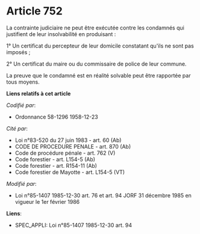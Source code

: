 # Article 752

La contrainte judiciaire ne peut être exécutée contre les condamnés qui justifient de leur insolvabilité en produisant : 

1° Un certificat du percepteur de leur domicile constatant qu'ils ne sont pas imposés ; 

2° Un certificat du maire ou du commissaire de police de leur commune. 

La preuve que le condamné est en réalité solvable peut être rapportée par tous moyens.

**Liens relatifs à cet article**

_Codifié par_:

  - Ordonnance 58-1296 1958-12-23

_Cité par_:

  - Loi n°83-520 du 27 juin 1983 - art. 60 (Ab)
  - CODE DE PROCEDURE PENALE - art. 870 (Ab)
  - Code de procédure pénale - art. 762 (V)
  - Code forestier - art. L154-5 (Ab)
  - Code forestier - art. R154-11 (Ab)
  - Code forestier de Mayotte - art. L154-5 (VT)

_Modifié par_:

  - Loi n°85-1407 1985-12-30 art. 76 et art. 94 JORF 31 décembre 1985 en vigueur le 1er février 1986

**Liens**:

  - SPEC_APPLI: Loi n°85-1407 1985-12-30 art. 94
